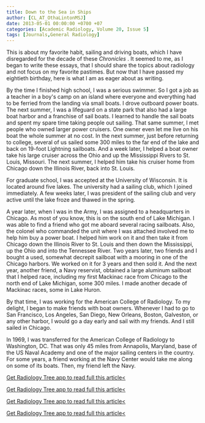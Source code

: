 ```yaml
---
title: Down to the Sea in Ships
author: [CL_AT_OthaLintonMSJ]
date: 2013-05-01 00:00:00 +0700 +07
categories: [Academic Radiology, Volume 20, Issue 5]
tags: [Journals,General Radiology]
---
```

This is about my favorite habit, sailing and driving boats, which I have disregarded for the decade of these _Chronicles_ . It seemed to me, as I began to write these essays, that I should share the topics about radiology and not focus on my favorite pastimes. But now that I have passed my eightieth birthday, here is what I am as eager about as writing.

By the time I finished high school, I was a serious swimmer. So I got a job as a teacher in a boy's camp on an island where everyone and everything had to be ferried from the landing via small boats. I drove outboard power boats. The next summer, I was a lifeguard on a state park that also had a large boat harbor and a franchise of sail boats. I learned to handle the sail boats and spent my spare time taking people out sailing. That same summer, I met people who owned larger power cruisers. One owner even let me live on his boat the whole summer at no cost. In the next summer, just before returning to college, several of us sailed some 300 miles to the far end of the lake and back on 19-foot Lightning sailboats. And a week later, I helped a boat owner take his large cruiser across the Ohio and up the Mississippi Rivers to St. Louis, Missouri. The next summer, I helped him take his cruiser home from Chicago down the Illinois River, back into St. Louis.

For graduate school, I was accepted at the University of Wisconsin. It is located around five lakes. The university had a sailing club, which I joined immediately. A few weeks later, I was president of the sailing club and very active until the lake froze and thawed in the spring.

A year later, when I was in the Army, I was assigned to a headquarters in Chicago. As most of you know, this is on the south end of Lake Michigan. I was able to find a friend who got me aboard several racing sailboats. Also, the colonel who commanded the unit where I was attached involved me to help him buy a power boat. I helped him work on it and then take it from Chicago down the Illinois River to St. Louis and then down the Mississippi, up the Ohio and into the Tennessee River. Two years later, two friends and I bought a used, somewhat decrepit sailboat with a mooring in one of the Chicago harbors. We worked on it for 3 years and then sold it. And the next year, another friend, a Navy reservist, obtained a large aluminum sailboat that I helped race, including my first Mackinac race from Chicago to the north end of Lake Michigan, some 300 miles. I made another decade of Mackinac races, some in Lake Huron.

By that time, I was working for the American College of Radiology. To my delight, I began to make friends with boat owners. Whenever I had to go to San Francisco, Los Angeles, San Diego, New Orleans, Boston, Galveston, or any other harbor, I would go a day early and sail with my friends. And I still sailed in Chicago.

In 1969, I was transferred for the American College of Radiology to Washington, DC. That was only 45 miles from Annapolis, Maryland, base of the US Naval Academy and one of the major sailing centers in the country. For some years, a friend working at the Navy Center would take me along on some of its boats. Then, my friend left the Navy.

[Get Radiology Tree app to read full this article<](https://clinicalpub.com/app)

[Get Radiology Tree app to read full this article<](https://clinicalpub.com/app)

[Get Radiology Tree app to read full this article<](https://clinicalpub.com/app)

[Get Radiology Tree app to read full this article<](https://clinicalpub.com/app)